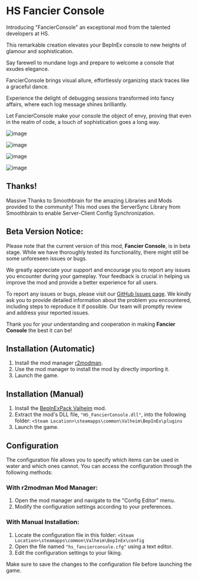 # HS Fancier Console
Introducing "FancierConsole" an exceptional mod from the talented developers at HS.

This remarkable creation elevates your BepInEx console to new heights of glamour and sophistication.

Say farewell to mundane logs and prepare to welcome a console that exudes elegance.

FancierConsole brings visual allure, effortlessly organizing stack traces like a graceful dance.

Experience the delight of debugging sessions transformed into fancy affairs, where each log message shines brilliantly.

Let FancierConsole make your console the object of envy, proving that even in the realm of code, a touch of sophistication goes a long way.

![image](https://github.com/HSValhiem/HS_FancierConsole/assets/18600015/321d1ef4-150a-4ab5-853f-57072599cd80)

![image](https://github.com/HSValhiem/HS_FancierConsole/assets/18600015/ab38f9b5-d046-4616-ab04-6ad170d65ead)

![image](https://github.com/HSValhiem/HS_FancierConsole/assets/18600015/90c5baa8-c2db-472c-8064-440ec1f608f3)

![image](https://github.com/HSValhiem/HS_FancierConsole/assets/18600015/651d77dc-eb76-4c3d-839c-8d2573cf10af)

## Thanks!
Massive Thanks to Smoothbrain for the amazing Libraries and Mods provided to the community!
This mod uses the ServerSync Library from Smoothbrain to enable Server-Client Config Synchronization.

## Beta Version Notice:

Please note that the current version of this mod, **Fancier Console**, is in beta stage. While we have thoroughly tested its functionality, there might still be some unforeseen issues or bugs.

We greatly appreciate your support and encourage you to report any issues you encounter during your gameplay. Your feedback is crucial in helping us improve the mod and provide a better experience for all users.

To report any issues or bugs, please visit our [GitHub Issues page](https://github.com/HSValhiem/HS_FancierConsole/issues). We kindly ask you to provide detailed information about the problem you encountered, including steps to reproduce it if possible. Our team will promptly review and address your reported issues.

Thank you for your understanding and cooperation in making **Fancier Console** the best it can be!

## Installation (Automatic)
1. Install the mod manager [r2modman](https://valheim.thunderstore.io/package/ebkr/r2modman/).
2. Use the mod manager to install the mod by directly importing it.
3. Launch the game.

## Installation (Manual)
1. Install the [BepInExPack Valheim](https://valheim.thunderstore.io/package/denikson/BepInExPack_Valheim/) mod.
2. Extract the mod's DLL file, `"HS_FancierConsole.dll"`, into the following folder: `<Steam Location>\steamapps\common\Valheim\BepInEx\plugins`
3. Launch the game.

## Configuration
The configuration file allows you to specify which items can be used in water and which ones cannot. You can access the configuration through the following methods:

### With r2modman Mod Manager:
1. Open the mod manager and navigate to the "Config Editor" menu.
2. Modify the configuration settings according to your preferences.

### With Manual Installation:
1. Locate the configuration file in this folder: `<Steam Location>\steamapps\common\Valheim\BepInEx\config`
2. Open the file named `"hs_fancierconsole.cfg"` using a text editor.
3. Edit the configuration settings to your liking.

Make sure to save the changes to the configuration file before launching the game.
